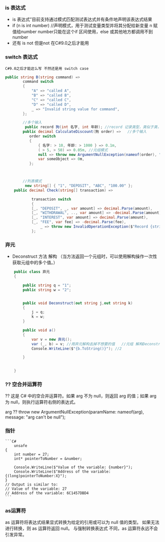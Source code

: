 ﻿
### is 表达式
- is 表达式”目前支持通过模式匹配测试表达式并有条件地声明该表达式结果
- if (n is int number) //声明模式，用于测试变量类型并将其分配给新变量 n 赋值给number number只能在这个if 区间使用，else 或其他地方都调用不到number
- 还有 is not  但是not 在C#9.0之后才能用

### switch 表达式 
`C#9.0之后才能这么写 不然还是用 switch case`
```C#
public string B(string command) =>
        command switch
        {
            "A" => "called A",
            "B" => "called B",
            "C" => "called C",
            "D" => "called D",
            _ => "Invalid string value for command",
        };

        //多个输入
         public record 狗(int 名字, int 年龄); //record 记录类型，类似于类，主要用于存储数据，自动实现了Equals和GetHashCode方法 C#9之后才有
        public decimal CalculateDiscount(狗 order) =>   //多个输入
           order switch
           {
               { 名字: > 10, 年龄: > 1000 } => 0.1m,
               ( > 5, > 50) => 0.05m, //元组模式
               null => throw new ArgumentNullException(nameof(order), "Can't calculate discount on null order"),
               var someObject => 0m,
           };



        //列表模式
         new string[] { "1", "DEPOSIT", "ABC", "100.00" };
    public decimal Check(string[] transaction) =>

            transaction switch
            {
            [_, "DEPOSIT", _, var amount] => decimal.Parse(amount),
            [_, "WITHDRAWAL", .., var amount] => -decimal.Parse(amount),
            [_, "INTEREST", var amount] => decimal.Parse(amount),
            [_, "FEE", var fee] => -decimal.Parse(fee),
                _ => throw new InvalidOperationException($"Record {string.Join(", ", transaction)} is not in the expected format!"),
            };


```

### 弃元
- Deconstruct 方法 解构  （当方法返回一个元组时，可以使用解构操作一次性获取元组中的多个值。）
```C#
    public class 弃元
    {

        public string q = "1";
        public string w = "2";


        public void Deconstruct(out string j,out string k)
        {
            j = q;
            k = w;
        }

        public void a()
        {
            var v = new 弃元();
            var (_, b) = v; //用弃元解构去掉不想要的值   //元组 解构Deconstruct
            Console.WriteLine($"{b.ToString()}"); //2

        }
       

    }
```


### ?? 空合并运算符

?? 这是 C# 中的空合并运算符。如果 arg 不为 null，则返回 arg 的值；如果 arg 为 null，则执行运算符右侧的表达式。

arg ?? throw new ArgumentNullException(paramName: nameof(arg), message: "arg can't be null");


### 指针

    ```C#
        unsafe
    {
        int number = 27;
        int* pointerToNumber = &number;

        Console.WriteLine($"Value of the variable: {number}");
        Console.WriteLine($"Address of the variable: {(long)pointerToNumber:X}");
    }
    // Output is similar to:
    // Value of the variable: 27
    // Address of the variable: 6C1457DBD4
    ```

### as运算符

as 运算符将表达式结果显式转换为给定的引用或可以为 null 值的类型。 如果无法进行转换，则 as 运算符返回 null。 与强制转换表达式 不同，as 运算符永远不会引发异常。